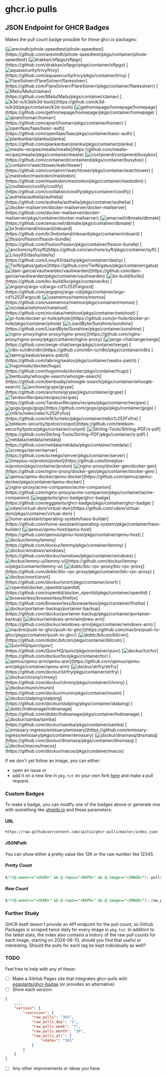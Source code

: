 # ghcr.io pulls

## JSON Endpoint for GHCR Badges

Makes the pull count badge possible for these ghcr.io packages:

[![arevindh/pihole-speedtest/pihole-speedtest](https://img.shields.io/badge/dynamic/json?url=https%3A%2F%2Fraw.githubusercontent.com%2Fipitio%2Fghcr-pulls%2Fmaster%2Findex.json&query=%24%5B%3F(%40.owner%3D%3D%22arevindh%22%20%26%26%20%40.repo%3D%3D%22pihole-speedtest%22%20%26%26%20%40.image%3D%3D%22pihole-speedtest%22)%5D.pulls&label=pihole-speedtest)](https://github.com/arevindh/pihole-speedtest/pkgs/container/pihole-speedtest) [![drakkan/sftpgo/sftpgo](https://img.shields.io/badge/dynamic/json?url=https%3A%2F%2Fraw.githubusercontent.com%2Fipitio%2Fghcr-pulls%2Fmaster%2Findex.json&query=%24%5B%3F(%40.owner%3D%3D%22drakkan%22%20%26%26%20%40.repo%3D%3D%22sftpgo%22%20%26%26%20%40.image%3D%3D%22sftpgo%22)%5D.pulls&label=sftpgo)](https://github.com/drakkan/sftpgo/pkgs/container/sftpgo) [![aquasecurity/trivy/trivy](https://img.shields.io/badge/dynamic/json?url=https%3A%2F%2Fraw.githubusercontent.com%2Fipitio%2Fghcr-pulls%2Fmaster%2Findex.json&query=%24%5B%3F(%40.owner%3D%3D%22aquasecurity%22%20%26%26%20%40.repo%3D%3D%22trivy%22%20%26%26%20%40.image%3D%3D%22trivy%22)%5D.pulls&label=trivy)](https://github.com/aquasecurity/trivy/pkgs/container/trivy) [![FlareSolverr/FlareSolverr/flaresolverr](https://img.shields.io/badge/dynamic/json?url=https%3A%2F%2Fraw.githubusercontent.com%2Fipitio%2Fghcr-pulls%2Fmaster%2Findex.json&query=%24%5B%3F(%40.owner%3D%3D%22FlareSolverr%22%20%26%26%20%40.repo%3D%3D%22FlareSolverr%22%20%26%26%20%40.image%3D%3D%22flaresolverr%22)%5D.pulls&label=flaresolverr)](https://github.com/FlareSolverr/FlareSolverr/pkgs/container/flaresolverr) [![Mailu/Mailu/clamav](https://img.shields.io/badge/dynamic/json?url=https%3A%2F%2Fraw.githubusercontent.com%2Fipitio%2Fghcr-pulls%2Fmaster%2Findex.json&query=%24%5B%3F(%40.owner%3D%3D%22Mailu%22%20%26%26%20%40.repo%3D%3D%22Mailu%22%20%26%26%20%40.image%3D%3D%22clamav%22)%5D.pulls&label=clamav)](https://github.com/Mailu/Mailu/pkgs/container/clamav) [![k3d-io/k3d/k3d-tools](https://img.shields.io/badge/dynamic/json?url=https%3A%2F%2Fraw.githubusercontent.com%2Fipitio%2Fghcr-pulls%2Fmaster%2Findex.json&query=%24%5B%3F(%40.owner%3D%3D%22k3d-io%22%20%26%26%20%40.repo%3D%3D%22k3d%22%20%26%26%20%40.image%3D%3D%22k3d-tools%22)%5D.pulls&label=k3d-tools)](https://github.com/k3d-io/k3d/pkgs/container/k3d-tools) [![gethomepage/homepage/homepage](https://img.shields.io/badge/dynamic/json?url=https%3A%2F%2Fraw.githubusercontent.com%2Fipitio%2Fghcr-pulls%2Fmaster%2Findex.json&query=%24%5B%3F(%40.owner%3D%3D%22gethomepage%22%20%26%26%20%40.repo%3D%3D%22homepage%22%20%26%26%20%40.image%3D%3D%22homepage%22)%5D.pulls&label=homepage)](https://github.com/gethomepage/homepage/pkgs/container/homepage) [![ajnart/homarr/homarr](https://img.shields.io/badge/dynamic/json?url=https%3A%2F%2Fraw.githubusercontent.com%2Fipitio%2Fghcr-pulls%2Fmaster%2Findex.json&query=%24%5B%3F(%40.owner%3D%3D%22ajnart%22%20%26%26%20%40.repo%3D%3D%22homarr%22%20%26%26%20%40.image%3D%3D%22homarr%22)%5D.pulls&label=homarr)](https://github.com/ajnart/homarr/pkgs/container/homarr) [![openfaas/faas/basic-auth](https://img.shields.io/badge/dynamic/json?url=https%3A%2F%2Fraw.githubusercontent.com%2Fipitio%2Fghcr-pulls%2Fmaster%2Findex.json&query=%24%5B%3F(%40.owner%3D%3D%22openfaas%22%20%26%26%20%40.repo%3D%3D%22faas%22%20%26%26%20%40.image%3D%3D%22basic-auth%22)%5D.pulls&label=basic-auth)](https://github.com/openfaas/faas/pkgs/container/basic-auth) [![plankanban/planka/planka](https://img.shields.io/badge/dynamic/json?url=https%3A%2F%2Fraw.githubusercontent.com%2Fipitio%2Fghcr-pulls%2Fmaster%2Findex.json&query=%24%5B%3F(%40.owner%3D%3D%22plankanban%22%20%26%26%20%40.repo%3D%3D%22planka%22%20%26%26%20%40.image%3D%3D%22planka%22)%5D.pulls&label=planka)](https://github.com/plankanban/planka/pkgs/container/planka) [![mealie-recipes/mealie/mealie](https://img.shields.io/badge/dynamic/json?url=https%3A%2F%2Fraw.githubusercontent.com%2Fipitio%2Fghcr-pulls%2Fmaster%2Findex.json&query=%24%5B%3F(%40.owner%3D%3D%22mealie-recipes%22%20%26%26%20%40.repo%3D%3D%22mealie%22%20%26%26%20%40.image%3D%3D%22mealie%22)%5D.pulls&label=mealie)](https://github.com/mealie-recipes/mealie/pkgs/container/mealie) [![containerd/containerd/busybox](https://img.shields.io/badge/dynamic/json?url=https%3A%2F%2Fraw.githubusercontent.com%2Fipitio%2Fghcr-pulls%2Fmaster%2Findex.json&query=%24%5B%3F(%40.owner%3D%3D%22containerd%22%20%26%26%20%40.repo%3D%3D%22containerd%22%20%26%26%20%40.image%3D%3D%22busybox%22)%5D.pulls&label=busybox)](https://github.com/containerd/containerd/pkgs/container/busybox) [![containrrr/watchtower/watchtower](https://img.shields.io/badge/dynamic/json?url=https%3A%2F%2Fraw.githubusercontent.com%2Fipitio%2Fghcr-pulls%2Fmaster%2Findex.json&query=%24%5B%3F(%40.owner%3D%3D%22containrrr%22%20%26%26%20%40.repo%3D%3D%22watchtower%22%20%26%26%20%40.image%3D%3D%22watchtower%22)%5D.pulls&label=watchtower)](https://github.com/containrrr/watchtower/pkgs/container/watchtower) [![mastodon/mastodon/mastodon](https://img.shields.io/badge/dynamic/json?url=https%3A%2F%2Fraw.githubusercontent.com%2Fipitio%2Fghcr-pulls%2Fmaster%2Findex.json&query=%24%5B%3F(%40.owner%3D%3D%22mastodon%22%20%26%26%20%40.repo%3D%3D%22mastodon%22%20%26%26%20%40.image%3D%3D%22mastodon%22)%5D.pulls&label=mastodon)](https://github.com/mastodon/mastodon/pkgs/container/mastodon) [![coollabsio/coolify/coolify](https://img.shields.io/badge/dynamic/json?url=https%3A%2F%2Fraw.githubusercontent.com%2Fipitio%2Fghcr-pulls%2Fmaster%2Findex.json&query=%24%5B%3F(%40.owner%3D%3D%22coollabsio%22%20%26%26%20%40.repo%3D%3D%22coolify%22%20%26%26%20%40.image%3D%3D%22coolify%22)%5D.pulls&label=coolify)](https://github.com/coollabsio/coolify/pkgs/container/coolify) [![authelia/authelia/authelia](https://img.shields.io/badge/dynamic/json?url=https%3A%2F%2Fraw.githubusercontent.com%2Fipitio%2Fghcr-pulls%2Fmaster%2Findex.json&query=%24%5B%3F(%40.owner%3D%3D%22authelia%22%20%26%26%20%40.repo%3D%3D%22authelia%22%20%26%26%20%40.image%3D%3D%22authelia%22)%5D.pulls&label=authelia)](https://github.com/authelia/authelia/pkgs/container/authelia) [![docker-mailserver/docker-mailserver/docker-mailserver](https://img.shields.io/badge/dynamic/json?url=https%3A%2F%2Fraw.githubusercontent.com%2Fipitio%2Fghcr-pulls%2Fmaster%2Findex.json&query=%24%5B%3F(%40.owner%3D%3D%22docker-mailserver%22%20%26%26%20%40.repo%3D%3D%22docker-mailserver%22%20%26%26%20%40.image%3D%3D%22docker-mailserver%22)%5D.pulls&label=docker-mailserver)](https://github.com/docker-mailserver/docker-mailserver/pkgs/container/docker-mailserver) [![amacneil/dbmate/dbmate](https://img.shields.io/badge/dynamic/json?url=https%3A%2F%2Fraw.githubusercontent.com%2Fipitio%2Fghcr-pulls%2Fmaster%2Findex.json&query=%24%5B%3F(%40.owner%3D%3D%22amacneil%22%20%26%26%20%40.repo%3D%3D%22dbmate%22%20%26%26%20%40.image%3D%3D%22dbmate%22)%5D.pulls&label=dbmate)](https://github.com/amacneil/dbmate/pkgs/container/dbmate) [![br3ndonland/inboard/inboard](https://img.shields.io/badge/dynamic/json?url=https%3A%2F%2Fraw.githubusercontent.com%2Fipitio%2Fghcr-pulls%2Fmaster%2Findex.json&query=%24%5B%3F(%40.owner%3D%3D%22br3ndonland%22%20%26%26%20%40.repo%3D%3D%22inboard%22%20%26%26%20%40.image%3D%3D%22inboard%22)%5D.pulls&label=inboard)](https://github.com/br3ndonland/inboard/pkgs/container/inboard) [![fission/fission/fission-bundle](https://img.shields.io/badge/dynamic/json?url=https%3A%2F%2Fraw.githubusercontent.com%2Fipitio%2Fghcr-pulls%2Fmaster%2Findex.json&query=%24%5B%3F(%40.owner%3D%3D%22fission%22%20%26%26%20%40.repo%3D%3D%22fission%22%20%26%26%20%40.image%3D%3D%22fission-bundle%22)%5D.pulls&label=fission-bundle)](https://github.com/fission/fission/pkgs/container/fission-bundle) [![anchore/syft/syft](https://img.shields.io/badge/dynamic/json?url=https%3A%2F%2Fraw.githubusercontent.com%2Fipitio%2Fghcr-pulls%2Fmaster%2Findex.json&query=%24%5B%3F(%40.owner%3D%3D%22anchore%22%20%26%26%20%40.repo%3D%3D%22syft%22%20%26%26%20%40.image%3D%3D%22syft%22)%5D.pulls&label=syft)](https://github.com/anchore/syft/pkgs/container/syft) [![Lissy93/dashy/dashy](https://img.shields.io/badge/dynamic/json?url=https%3A%2F%2Fraw.githubusercontent.com%2Fipitio%2Fghcr-pulls%2Fmaster%2Findex.json&query=%24%5B%3F(%40.owner%3D%3D%22Lissy93%22%20%26%26%20%40.repo%3D%3D%22dashy%22%20%26%26%20%40.image%3D%3D%22dashy%22)%5D.pulls&label=dashy)](https://github.com/Lissy93/dashy/pkgs/container/dashy) [![TwiN/gatus/gatus](https://img.shields.io/badge/dynamic/json?url=https%3A%2F%2Fraw.githubusercontent.com%2Fipitio%2Fghcr-pulls%2Fmaster%2Findex.json&query=%24%5B%3F(%40.owner%3D%3D%22TwiN%22%20%26%26%20%40.repo%3D%3D%22gatus%22%20%26%26%20%40.image%3D%3D%22gatus%22)%5D.pulls&label=gatus)](https://github.com/TwiN/gatus/pkgs/container/gatus) [![dani-garcia/vaultwarden/vaultwarden](https://img.shields.io/badge/dynamic/json?url=https%3A%2F%2Fraw.githubusercontent.com%2Fipitio%2Fghcr-pulls%2Fmaster%2Findex.json&query=%24%5B%3F(%40.owner%3D%3D%22dani-garcia%22%20%26%26%20%40.repo%3D%3D%22vaultwarden%22%20%26%26%20%40.image%3D%3D%22vaultwarden%22)%5D.pulls&label=vaultwarden)](https://github.com/dani-garcia/vaultwarden/pkgs/container/vaultwarden) [![ko-build/ko/ko](https://img.shields.io/badge/dynamic/json?url=https%3A%2F%2Fraw.githubusercontent.com%2Fipitio%2Fghcr-pulls%2Fmaster%2Findex.json&query=%24%5B%3F(%40.owner%3D%3D%22ko-build%22%20%26%26%20%40.repo%3D%3D%22ko%22%20%26%26%20%40.image%3D%3D%22ko%22)%5D.pulls&label=ko)](https://github.com/ko-build/ko/pkgs/container/ko) [![argoproj/argo-cd/argo-cd%252Fargocd](https://img.shields.io/badge/dynamic/json?url=https%3A%2F%2Fraw.githubusercontent.com%2Fipitio%2Fghcr-pulls%2Fmaster%2Findex.json&query=%24%5B%3F(%40.owner%3D%3D%22argoproj%22%20%26%26%20%40.repo%3D%3D%22argo-cd%22%20%26%26%20%40.image%3D%3D%22argo-cd%252Fargocd%22)%5D.pulls&label=argo-cd%2Fargocd)](https://github.com/argoproj/argo-cd/pkgs/container/argo-cd%252Fargocd) [![usememos/memos/memos](https://img.shields.io/badge/dynamic/json?url=https%3A%2F%2Fraw.githubusercontent.com%2Fipitio%2Fghcr-pulls%2Fmaster%2Findex.json&query=%24%5B%3F(%40.owner%3D%3D%22usememos%22%20%26%26%20%40.repo%3D%3D%22memos%22%20%26%26%20%40.image%3D%3D%22memos%22)%5D.pulls&label=memos)](https://github.com/usememos/memos/pkgs/container/memos) [![nicolaka/netshoot/netshoot](https://img.shields.io/badge/dynamic/json?url=https%3A%2F%2Fraw.githubusercontent.com%2Fipitio%2Fghcr-pulls%2Fmaster%2Findex.json&query=%24%5B%3F(%40.owner%3D%3D%22nicolaka%22%20%26%26%20%40.repo%3D%3D%22netshoot%22%20%26%26%20%40.image%3D%3D%22netshoot%22)%5D.pulls&label=netshoot)](https://github.com/nicolaka/netshoot/pkgs/container/netshoot) [![pi-hole/docker-pi-hole/pihole](https://img.shields.io/badge/dynamic/json?url=https%3A%2F%2Fraw.githubusercontent.com%2Fipitio%2Fghcr-pulls%2Fmaster%2Findex.json&query=%24%5B%3F(%40.owner%3D%3D%22pi-hole%22%20%26%26%20%40.repo%3D%3D%22docker-pi-hole%22%20%26%26%20%40.image%3D%3D%22pihole%22)%5D.pulls&label=pihole)](https://github.com/pi-hole/docker-pi-hole/pkgs/container/pihole) [![LizardByte/Sunshine/sunshine](https://img.shields.io/badge/dynamic/json?url=https%3A%2F%2Fraw.githubusercontent.com%2Fipitio%2Fghcr-pulls%2Fmaster%2Findex.json&query=%24%5B%3F(%40.owner%3D%3D%22LizardByte%22%20%26%26%20%40.repo%3D%3D%22Sunshine%22%20%26%26%20%40.image%3D%3D%22sunshine%22)%5D.pulls&label=sunshine)](https://github.com/LizardByte/Sunshine/pkgs/container/sunshine) [![nginx-proxy/nginx-proxy/nginx-proxy](https://img.shields.io/badge/dynamic/json?url=https%3A%2F%2Fraw.githubusercontent.com%2Fipitio%2Fghcr-pulls%2Fmaster%2Findex.json&query=%24%5B%3F(%40.owner%3D%3D%22nginx-proxy%22%20%26%26%20%40.repo%3D%3D%22nginx-proxy%22%20%26%26%20%40.image%3D%3D%22nginx-proxy%22)%5D.pulls&label=nginx-proxy)](https://github.com/nginx-proxy/nginx-proxy/pkgs/container/nginx-proxy) [![serge-chat/serge/serge](https://img.shields.io/badge/dynamic/json?url=https%3A%2F%2Fraw.githubusercontent.com%2Fipitio%2Fghcr-pulls%2Fmaster%2Findex.json&query=%24%5B%3F(%40.owner%3D%3D%22serge-chat%22%20%26%26%20%40.repo%3D%3D%22serge%22%20%26%26%20%40.image%3D%3D%22serge%22)%5D.pulls&label=serge)](https://github.com/serge-chat/serge/pkgs/container/serge) [![n8n-io/n8n/n8n](https://img.shields.io/badge/dynamic/json?url=https%3A%2F%2Fraw.githubusercontent.com%2Fipitio%2Fghcr-pulls%2Fmaster%2Findex.json&query=%24%5B%3F(%40.owner%3D%3D%22n8n-io%22%20%26%26%20%40.repo%3D%3D%22n8n%22%20%26%26%20%40.image%3D%3D%22n8n%22)%5D.pulls&label=n8n)](https://github.com/n8n-io/n8n/pkgs/container/n8n) [![labring/sealos/sealos-patch](https://img.shields.io/badge/dynamic/json?url=https%3A%2F%2Fraw.githubusercontent.com%2Fipitio%2Fghcr-pulls%2Fmaster%2Findex.json&query=%24%5B%3F(%40.owner%3D%3D%22labring%22%20%26%26%20%40.repo%3D%3D%22sealos%22%20%26%26%20%40.image%3D%3D%22sealos-patch%22)%5D.pulls&label=sealos-patch)](https://github.com/labring/sealos/pkgs/container/sealos-patch) [![hugomods/docker/hugo](https://img.shields.io/badge/dynamic/json?url=https%3A%2F%2Fraw.githubusercontent.com%2Fipitio%2Fghcr-pulls%2Fmaster%2Findex.json&query=%24%5B%3F(%40.owner%3D%3D%22hugomods%22%20%26%26%20%40.repo%3D%3D%22docker%22%20%26%26%20%40.image%3D%3D%22hugo%22)%5D.pulls&label=hugo)](https://github.com/hugomods/docker/pkgs/container/hugo) [![benbusby/whoogle-search/whoogle-search](https://img.shields.io/badge/dynamic/json?url=https%3A%2F%2Fraw.githubusercontent.com%2Fipitio%2Fghcr-pulls%2Fmaster%2Findex.json&query=%24%5B%3F(%40.owner%3D%3D%22benbusby%22%20%26%26%20%40.repo%3D%3D%22whoogle-search%22%20%26%26%20%40.image%3D%3D%22whoogle-search%22)%5D.pulls&label=whoogle-search)](https://github.com/benbusby/whoogle-search/pkgs/container/whoogle-search) [![anchore/grype/grype](https://img.shields.io/badge/dynamic/json?url=https%3A%2F%2Fraw.githubusercontent.com%2Fipitio%2Fghcr-pulls%2Fmaster%2Findex.json&query=%24%5B%3F(%40.owner%3D%3D%22anchore%22%20%26%26%20%40.repo%3D%3D%22grype%22%20%26%26%20%40.image%3D%3D%22grype%22)%5D.pulls&label=grype)](https://github.com/anchore/grype/pkgs/container/grype) [![TandoorRecipes/recipes/recipes](https://img.shields.io/badge/dynamic/json?url=https%3A%2F%2Fraw.githubusercontent.com%2Fipitio%2Fghcr-pulls%2Fmaster%2Findex.json&query=%24%5B%3F(%40.owner%3D%3D%22TandoorRecipes%22%20%26%26%20%40.repo%3D%3D%22recipes%22%20%26%26%20%40.image%3D%3D%22recipes%22)%5D.pulls&label=recipes)](https://github.com/TandoorRecipes/recipes/pkgs/container/recipes) [![gogs/gogs/gogs](https://img.shields.io/badge/dynamic/json?url=https%3A%2F%2Fraw.githubusercontent.com%2Fipitio%2Fghcr-pulls%2Fmaster%2Findex.json&query=%24%5B%3F(%40.owner%3D%3D%22gogs%22%20%26%26%20%40.repo%3D%3D%22gogs%22%20%26%26%20%40.image%3D%3D%22gogs%22)%5D.pulls&label=gogs)](https://github.com/gogs/gogs/pkgs/container/gogs) [![m1k1o/neko/neko%252Fxfce](https://img.shields.io/badge/dynamic/json?url=https%3A%2F%2Fraw.githubusercontent.com%2Fipitio%2Fghcr-pulls%2Fmaster%2Findex.json&query=%24%5B%3F(%40.owner%3D%3D%22m1k1o%22%20%26%26%20%40.repo%3D%3D%22neko%22%20%26%26%20%40.image%3D%3D%22neko%252Fxfce%22)%5D.pulls&label=neko%2Fxfce)](https://github.com/m1k1o/neko/pkgs/container/neko%252Fxfce) [![telekom-security/tpotce/conpot](https://img.shields.io/badge/dynamic/json?url=https%3A%2F%2Fraw.githubusercontent.com%2Fipitio%2Fghcr-pulls%2Fmaster%2Findex.json&query=%24%5B%3F(%40.owner%3D%3D%22telekom-security%22%20%26%26%20%40.repo%3D%3D%22tpotce%22%20%26%26%20%40.image%3D%3D%22conpot%22)%5D.pulls&label=conpot)](https://github.com/telekom-security/tpotce/pkgs/container/conpot) [![Stirling-Tools/Stirling-PDF/s-pdf](https://img.shields.io/badge/dynamic/json?url=https%3A%2F%2Fraw.githubusercontent.com%2Fipitio%2Fghcr-pulls%2Fmaster%2Findex.json&query=%24%5B%3F(%40.owner%3D%3D%22Stirling-Tools%22%20%26%26%20%40.repo%3D%3D%22Stirling-PDF%22%20%26%26%20%40.image%3D%3D%22s-pdf%22)%5D.pulls&label=s-pdf)](https://github.com/Stirling-Tools/Stirling-PDF/pkgs/container/s-pdf) [![netdata/netdata/netdata](https://img.shields.io/badge/dynamic/json?url=https%3A%2F%2Fraw.githubusercontent.com%2Fipitio%2Fghcr-pulls%2Fmaster%2Findex.json&query=%24%5B%3F(%40.owner%3D%3D%22netdata%22%20%26%26%20%40.repo%3D%3D%22netdata%22%20%26%26%20%40.image%3D%3D%22netdata%22)%5D.pulls&label=netdata)](https://github.com/netdata/netdata/pkgs/container/netdata) [![screego/server/server](https://img.shields.io/badge/dynamic/json?url=https%3A%2F%2Fraw.githubusercontent.com%2Fipitio%2Fghcr-pulls%2Fmaster%2Findex.json&query=%24%5B%3F(%40.owner%3D%3D%22screego%22%20%26%26%20%40.repo%3D%3D%22server%22%20%26%26%20%40.image%3D%3D%22server%22)%5D.pulls&label=server)](https://github.com/screego/server/pkgs/container/server) [![timeplus-io/proton/proton](https://img.shields.io/badge/dynamic/json?url=https%3A%2F%2Fraw.githubusercontent.com%2Fipitio%2Fghcr-pulls%2Fmaster%2Findex.json&query=%24%5B%3F(%40.owner%3D%3D%22timeplus-io%22%20%26%26%20%40.repo%3D%3D%22proton%22%20%26%26%20%40.image%3D%3D%22proton%22)%5D.pulls&label=proton)](https://github.com/timeplus-io/proton/pkgs/container/proton) [![nginx-proxy/docker-gen/docker-gen](https://img.shields.io/badge/dynamic/json?url=https%3A%2F%2Fraw.githubusercontent.com%2Fipitio%2Fghcr-pulls%2Fmaster%2Findex.json&query=%24%5B%3F(%40.owner%3D%3D%22nginx-proxy%22%20%26%26%20%40.repo%3D%3D%22docker-gen%22%20%26%26%20%40.image%3D%3D%22docker-gen%22)%5D.pulls&label=docker-gen)](https://github.com/nginx-proxy/docker-gen/pkgs/container/docker-gen) [![qemus/qemu-docker/qemu-docker](https://img.shields.io/badge/dynamic/json?url=https%3A%2F%2Fraw.githubusercontent.com%2Fipitio%2Fghcr-pulls%2Fmaster%2Findex.json&query=%24%5B%3F(%40.owner%3D%3D%22qemus%22%20%26%26%20%40.repo%3D%3D%22qemu-docker%22%20%26%26%20%40.image%3D%3D%22qemu-docker%22)%5D.pulls&label=qemu-docker)](https://github.com/qemus/qemu-docker/pkgs/container/qemu-docker) [![nginx-proxy/acme-companion/acme-companion](https://img.shields.io/badge/dynamic/json?url=https%3A%2F%2Fraw.githubusercontent.com%2Fipitio%2Fghcr-pulls%2Fmaster%2Findex.json&query=%24%5B%3F(%40.owner%3D%3D%22nginx-proxy%22%20%26%26%20%40.repo%3D%3D%22acme-companion%22%20%26%26%20%40.image%3D%3D%22acme-companion%22)%5D.pulls&label=acme-companion)](https://github.com/nginx-proxy/acme-companion/pkgs/container/acme-companion) [![eggplants/ghcr-badge/ghcr-badge](https://img.shields.io/badge/dynamic/json?url=https%3A%2F%2Fraw.githubusercontent.com%2Fipitio%2Fghcr-pulls%2Fmaster%2Findex.json&query=%24%5B%3F(%40.owner%3D%3D%22eggplants%22%20%26%26%20%40.repo%3D%3D%22ghcr-badge%22%20%26%26%20%40.image%3D%3D%22ghcr-badge%22)%5D.pulls&label=ghcr-badge)](https://github.com/eggplants/ghcr-badge/pkgs/container/ghcr-badge) [![vdsm/virtual-dsm/virtual-dsm](https://img.shields.io/badge/dynamic/json?url=https%3A%2F%2Fraw.githubusercontent.com%2Fipitio%2Fghcr-pulls%2Fmaster%2Findex.json&query=%24%5B%3F(%40.owner%3D%3D%22vdsm%22%20%26%26%20%40.repo%3D%3D%22virtual-dsm%22%20%26%26%20%40.image%3D%3D%22virtual-dsm%22)%5D.pulls&label=virtual-dsm)](https://github.com/vdsm/virtual-dsm/pkgs/container/virtual-dsm) [![home-assistant/operating-system/haos-builder](https://img.shields.io/badge/dynamic/json?url=https%3A%2F%2Fraw.githubusercontent.com%2Fipitio%2Fghcr-pulls%2Fmaster%2Findex.json&query=%24%5B%3F(%40.owner%3D%3D%22home-assistant%22%20%26%26%20%40.repo%3D%3D%22operating-system%22%20%26%26%20%40.image%3D%3D%22haos-builder%22)%5D.pulls&label=haos-builder)](https://github.com/home-assistant/operating-system/pkgs/container/haos-builder) [![qemus/qemu-host/qemu-host](https://img.shields.io/badge/dynamic/json?url=https%3A%2F%2Fraw.githubusercontent.com%2Fipitio%2Fghcr-pulls%2Fmaster%2Findex.json&query=%24%5B%3F(%40.owner%3D%3D%22qemus%22%20%26%26%20%40.repo%3D%3D%22qemu-host%22%20%26%26%20%40.image%3D%3D%22qemu-host%22)%5D.pulls&label=qemu-host)](https://github.com/qemus/qemu-host/pkgs/container/qemu-host) [![dockur/lemmy/lemmy](https://img.shields.io/badge/dynamic/json?url=https%3A%2F%2Fraw.githubusercontent.com%2Fipitio%2Fghcr-pulls%2Fmaster%2Findex.json&query=%24%5B%3F(%40.owner%3D%3D%22dockur%22%20%26%26%20%40.repo%3D%3D%22lemmy%22%20%26%26%20%40.image%3D%3D%22lemmy%22)%5D.pulls&label=lemmy)](https://github.com/dockur/lemmy/pkgs/container/lemmy) [![dockur/windows/windows](https://img.shields.io/badge/dynamic/json?url=https%3A%2F%2Fraw.githubusercontent.com%2Fipitio%2Fghcr-pulls%2Fmaster%2Findex.json&query=%24%5B%3F(%40.owner%3D%3D%22dockur%22%20%26%26%20%40.repo%3D%3D%22windows%22%20%26%26%20%40.image%3D%3D%22windows%22)%5D.pulls&label=windows)](https://github.com/dockur/windows/pkgs/container/windows) [![dockur/lemmy-ui/lemmy-ui](https://img.shields.io/badge/dynamic/json?url=https%3A%2F%2Fraw.githubusercontent.com%2Fipitio%2Fghcr-pulls%2Fmaster%2Findex.json&query=%24%5B%3F(%40.owner%3D%3D%22dockur%22%20%26%26%20%40.repo%3D%3D%22lemmy-ui%22%20%26%26%20%40.image%3D%3D%22lemmy-ui%22)%5D.pulls&label=lemmy-ui)](https://github.com/dockur/lemmy-ui/pkgs/container/lemmy-ui) [![dobtc/btc-rpc-proxy/btc-rpc-proxy](https://img.shields.io/badge/dynamic/json?url=https%3A%2F%2Fraw.githubusercontent.com%2Fipitio%2Fghcr-pulls%2Fmaster%2Findex.json&query=%24%5B%3F(%40.owner%3D%3D%22dobtc%22%20%26%26%20%40.repo%3D%3D%22btc-rpc-proxy%22%20%26%26%20%40.image%3D%3D%22btc-rpc-proxy%22)%5D.pulls&label=btc-rpc-proxy)](https://github.com/dobtc/btc-rpc-proxy/pkgs/container/btc-rpc-proxy) [![dockur/snort/snort](https://img.shields.io/badge/dynamic/json?url=https%3A%2F%2Fraw.githubusercontent.com%2Fipitio%2Fghcr-pulls%2Fmaster%2Findex.json&query=%24%5B%3F(%40.owner%3D%3D%22dockur%22%20%26%26%20%40.repo%3D%3D%22snort%22%20%26%26%20%40.image%3D%3D%22snort%22)%5D.pulls&label=snort)](https://github.com/dockur/snort/pkgs/container/snort) [![ropenttd/docker_openttd/openttd](https://img.shields.io/badge/dynamic/json?url=https%3A%2F%2Fraw.githubusercontent.com%2Fipitio%2Fghcr-pulls%2Fmaster%2Findex.json&query=%24%5B%3F(%40.owner%3D%3D%22ropenttd%22%20%26%26%20%40.repo%3D%3D%22docker_openttd%22%20%26%26%20%40.image%3D%3D%22openttd%22)%5D.pulls&label=openttd)](https://github.com/ropenttd/docker_openttd/pkgs/container/openttd) [![browserless/browserless/firefox](https://img.shields.io/badge/dynamic/json?url=https%3A%2F%2Fraw.githubusercontent.com%2Fipitio%2Fghcr-pulls%2Fmaster%2Findex.json&query=%24%5B%3F(%40.owner%3D%3D%22browserless%22%20%26%26%20%40.repo%3D%3D%22browserless%22%20%26%26%20%40.image%3D%3D%22firefox%22)%5D.pulls&label=firefox)](https://github.com/browserless/browserless/pkgs/container/firefox) [![dockur/portainer-backup/portainer-backup](https://img.shields.io/badge/dynamic/json?url=https%3A%2F%2Fraw.githubusercontent.com%2Fipitio%2Fghcr-pulls%2Fmaster%2Findex.json&query=%24%5B%3F(%40.owner%3D%3D%22dockur%22%20%26%26%20%40.repo%3D%3D%22portainer-backup%22%20%26%26%20%40.image%3D%3D%22portainer-backup%22)%5D.pulls&label=portainer-backup)](https://github.com/dockur/portainer-backup/pkgs/container/portainer-backup) [![dockur/windows-arm/windows-arm](https://img.shields.io/badge/dynamic/json?url=https%3A%2F%2Fraw.githubusercontent.com%2Fipitio%2Fghcr-pulls%2Fmaster%2Findex.json&query=%24%5B%3F(%40.owner%3D%3D%22dockur%22%20%26%26%20%40.repo%3D%3D%22windows-arm%22%20%26%26%20%40.image%3D%3D%22windows-arm%22)%5D.pulls&label=windows-arm)](https://github.com/dockur/windows-arm/pkgs/container/windows-arm) [![macbre/push-to-ghcr/push-to-ghcr](https://img.shields.io/badge/dynamic/json?url=https%3A%2F%2Fraw.githubusercontent.com%2Fipitio%2Fghcr-pulls%2Fmaster%2Findex.json&query=%24%5B%3F(%40.owner%3D%3D%22macbre%22%20%26%26%20%40.repo%3D%3D%22push-to-ghcr%22%20%26%26%20%40.image%3D%3D%22push-to-ghcr%22)%5D.pulls&label=push-to-ghcr)](https://github.com/macbre/push-to-ghcr/pkgs/container/push-to-ghcr) [![dobtc/bitcoin/bitcoin](https://img.shields.io/badge/dynamic/json?url=https%3A%2F%2Fraw.githubusercontent.com%2Fipitio%2Fghcr-pulls%2Fmaster%2Findex.json&query=%24%5B%3F(%40.owner%3D%3D%22dobtc%22%20%26%26%20%40.repo%3D%3D%22bitcoin%22%20%26%26%20%40.image%3D%3D%22bitcoin%22)%5D.pulls&label=bitcoin)](https://github.com/dobtc/bitcoin/pkgs/container/bitcoin) [![QuivrHQ/quivr/quivr](https://img.shields.io/badge/dynamic/json?url=https%3A%2F%2Fraw.githubusercontent.com%2Fipitio%2Fghcr-pulls%2Fmaster%2Findex.json&query=%24%5B%3F(%40.owner%3D%3D%22QuivrHQ%22%20%26%26%20%40.repo%3D%3D%22quivr%22%20%26%26%20%40.image%3D%3D%22quivr%22)%5D.pulls&label=quivr)](https://github.com/QuivrHQ/quivr/pkgs/container/quivr) [![dockur/tor/tor](https://img.shields.io/badge/dynamic/json?url=https%3A%2F%2Fraw.githubusercontent.com%2Fipitio%2Fghcr-pulls%2Fmaster%2Findex.json&query=%24%5B%3F(%40.owner%3D%3D%22dockur%22%20%26%26%20%40.repo%3D%3D%22tor%22%20%26%26%20%40.image%3D%3D%22tor%22)%5D.pulls&label=tor)](https://github.com/dockur/tor/pkgs/container/tor) [![qemus/qemu-arm/qemu-arm](https://img.shields.io/badge/dynamic/json?url=https%3A%2F%2Fraw.githubusercontent.com%2Fipitio%2Fghcr-pulls%2Fmaster%2Findex.json&query=%24%5B%3F(%40.owner%3D%3D%22qemus%22%20%26%26%20%40.repo%3D%3D%22qemu-arm%22%20%26%26%20%40.image%3D%3D%22qemu-arm%22)%5D.pulls&label=qemu-arm)](https://github.com/qemus/qemu-arm/pkgs/container/qemu-arm) [![dockur/strfry/strfry](https://img.shields.io/badge/dynamic/json?url=https%3A%2F%2Fraw.githubusercontent.com%2Fipitio%2Fghcr-pulls%2Fmaster%2Findex.json&query=%24%5B%3F(%40.owner%3D%3D%22dockur%22%20%26%26%20%40.repo%3D%3D%22strfry%22%20%26%26%20%40.image%3D%3D%22strfry%22)%5D.pulls&label=strfry)](https://github.com/dockur/strfry/pkgs/container/strfry) [![dockur/chrony/chrony](https://img.shields.io/badge/dynamic/json?url=https%3A%2F%2Fraw.githubusercontent.com%2Fipitio%2Fghcr-pulls%2Fmaster%2Findex.json&query=%24%5B%3F(%40.owner%3D%3D%22dockur%22%20%26%26%20%40.repo%3D%3D%22chrony%22%20%26%26%20%40.image%3D%3D%22chrony%22)%5D.pulls&label=chrony)](https://github.com/dockur/chrony/pkgs/container/chrony) [![dockur/munin/munin](https://img.shields.io/badge/dynamic/json?url=https%3A%2F%2Fraw.githubusercontent.com%2Fipitio%2Fghcr-pulls%2Fmaster%2Findex.json&query=%24%5B%3F(%40.owner%3D%3D%22dockur%22%20%26%26%20%40.repo%3D%3D%22munin%22%20%26%26%20%40.image%3D%3D%22munin%22)%5D.pulls&label=munin)](https://github.com/dockur/munin/pkgs/container/munin) [![dockur/statping/statping](https://img.shields.io/badge/dynamic/json?url=https%3A%2F%2Fraw.githubusercontent.com%2Fipitio%2Fghcr-pulls%2Fmaster%2Findex.json&query=%24%5B%3F(%40.owner%3D%3D%22dockur%22%20%26%26%20%40.repo%3D%3D%22statping%22%20%26%26%20%40.image%3D%3D%22statping%22)%5D.pulls&label=statping)](https://github.com/dockur/statping/pkgs/container/statping) [![dobtc/lndmanage/lndmanage](https://img.shields.io/badge/dynamic/json?url=https%3A%2F%2Fraw.githubusercontent.com%2Fipitio%2Fghcr-pulls%2Fmaster%2Findex.json&query=%24%5B%3F(%40.owner%3D%3D%22dobtc%22%20%26%26%20%40.repo%3D%3D%22lndmanage%22%20%26%26%20%40.image%3D%3D%22lndmanage%22)%5D.pulls&label=lndmanage)](https://github.com/dobtc/lndmanage/pkgs/container/lndmanage) [![dockur/samba/samba](https://img.shields.io/badge/dynamic/json?url=https%3A%2F%2Fraw.githubusercontent.com%2Fipitio%2Fghcr-pulls%2Fmaster%2Findex.json&query=%24%5B%3F(%40.owner%3D%3D%22dockur%22%20%26%26%20%40.repo%3D%3D%22samba%22%20%26%26%20%40.image%3D%3D%22samba%22)%5D.pulls&label=samba)](https://github.com/dockur/samba/pkgs/container/samba) [![emissary-ingress/emissary/emissary](https://img.shields.io/badge/dynamic/json?url=https%3A%2F%2Fraw.githubusercontent.com%2Fipitio%2Fghcr-pulls%2Fmaster%2Findex.json&query=%24%5B%3F(%40.owner%3D%3D%22emissary-ingress%22%20%26%26%20%40.repo%3D%3D%22emissary%22%20%26%26%20%40.image%3D%3D%22emissary%22)%5D.pulls&label=emissary)](https://github.com/emissary-ingress/emissary/pkgs/container/emissary) [![dockur/dnsmasq/dnsmasq](https://img.shields.io/badge/dynamic/json?url=https%3A%2F%2Fraw.githubusercontent.com%2Fipitio%2Fghcr-pulls%2Fmaster%2Findex.json&query=%24%5B%3F(%40.owner%3D%3D%22dockur%22%20%26%26%20%40.repo%3D%3D%22dnsmasq%22%20%26%26%20%40.image%3D%3D%22dnsmasq%22)%5D.pulls&label=dnsmasq)](https://github.com/dockur/dnsmasq/pkgs/container/dnsmasq) [![dockur/macos/macos](https://img.shields.io/badge/dynamic/json?url=https%3A%2F%2Fraw.githubusercontent.com%2Fipitio%2Fghcr-pulls%2Fmaster%2Findex.json&query=%24%5B%3F(%40.owner%3D%3D%22dockur%22%20%26%26%20%40.repo%3D%3D%22macos%22%20%26%26%20%40.image%3D%3D%22macos%22)%5D.pulls&label=macos)](https://github.com/dockur/macos/pkgs/container/macos)

If we don't yet follow an image, you can either:

* open an issue or
* add it on a new line in `pkg.txt` on your own fork [here](https://github.com/ipitio/ghcr-pulls/edit/master/pkg.txt) and make a pull request.

### Custom Badges

To make a badge, you can modify one of the badges above or generate one with something like [shields.io](https://shields.io/badges/dynamic-json-badge) and these parameters:

#### URL

```markdown
https://raw.githubusercontent.com/ipitio/ghcr-pulls/master/index.json
```

#### JSONPath

You can show either a pretty value like 12K or the raw number like 12345.

##### Pretty Count

```markdown
$[?(@.owner=="<USER>" && @.repo=="<REPO>" && @.image=="<IMAGE>")].pulls
```

##### Raw Count

```markdown
$[?(@.owner=="<USER>" && @.repo=="<REPO>" && @.image=="<IMAGE>")].raw_pulls
```

### Further Study

GHCR itself doesn't provide an API endpoint for the pull count, so Github Packages is scraped twice daily for every image in `pkg.txt`. In addition to the latest stats, the index also contains a history of the raw pull counts for each image, starting on 2024-06-10, should you find that useful or interesting. Should the pulls for each tag be kept individually as well?

### TODO

Feel free to help with any of these:

* [ ] Make a GitHub Pages site that integrates ghcr-pulls with [eggplants/ghcr-badge](https://github.com/eggplants/ghcr-badge) (or provides an alternative)
* [ ] Show each version:

```json
{
    ...,
    "version": {
        "<version>": {
            "raw_pulls": "365",
            "raw_pulls_day": "1",
            "raw_pulls_week": "7",
            "raw_pulls_month": "30",
            "raw_pulls_all": {
                "<date>": "365"
            }
        }
    }
}
```

* [ ] Any other improvements or ideas you have
